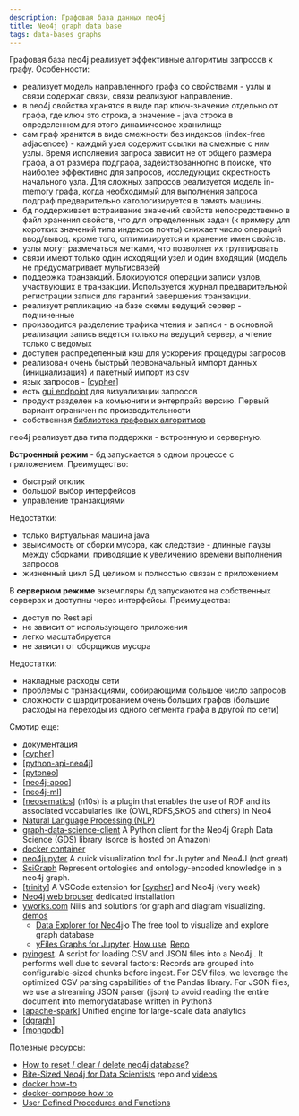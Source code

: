 ```yaml
---
description: Графовая база данных neo4j
title: Neo4j graph data base
tags: data-bases graphs
---
```

Графовая база neo4j реализует эффективные алгоритмы запросов к графу. Особенности:

- реализует модель направленного графа со свойствами - узлы и связи содержат связи, связи реализуют направление.
- в neo4j свойства хранятся в виде пар ключ-значение отдельно от графа, где ключ это строка, а значение - java строка в определенном для этого динамическое хранилище
- сам граф хранится в виде смежности без индексов (index-free adjacencee) - каждый узел содержит ссылки на смежные с ним узлы. Время исполнения запроса зависит не от общего размера графа, а от размера подграфа, задействованногно в поиске, что наиболее эффективно для запросов, исследующих окрестность начального узла. Для сложных запросов реализуется модель in-memory графа, когда необходимый для выполнения запроса подграф предварительно катологизируется в память машины.
- бд поддерживает встраивание значений свойств непосредственно в файл хранения свойств, что для определенных задач (к примеру для коротких значений типа индексов почты) снижает число операций ввод/вывод. кроме того, оптимизируется и хранение имен свойств.
- узлы могут размечаться метками, что позволяет их группировать
- связи имеют только один исходящий узел и один входящий (модель не предусматривает мультисвязей)
- поддержка транзакций. Блокируются операции записи узлов, участвующих в транзакции. Используется журнал предварительной регистрации записи для гарантий завершения транзакции.
- реализует репликацию на базе схемы ведущий сервер - подчиненные
- производится разделение трафика чтения и записи - в основной реализации запись ведется только на ведущий сервер, а чтение только с ведомых
- доступен распределенный кэш для ускорения процедуры запросов
- реализован очень быстрый первоначальный импорт данных (инициализация) и пакетный импорт из csv
- язык запросов - [[cypher]]
- есть [gui endpoint](https://neo4j.com/developer/neo4j-browser/) для визуализации запросов
- продукт разделен на комьюнити и энтерпрайз версию. Первый вариант ограничен по производительности
- собственная [библиотека графовых алгоритмов](https://neo4j.com/developer/graph-data-science/graph-algorithms/)

neo4j реализует два типа поддержки - встроенную и серверную.

**Встроенный режим** - бд запускается в одном процессе с приложением. Преимущество:

- быстрый отклик
- большой выбор интерфейсов
- управление транзакциями

Недостатки:

- только виртуальная машина java
- звыисимость от сборки мусора, как следствие - длинные паузы между сборками, приводящие к увеличению времени выполнения запросов
- жизненный цикл БД целиком и полностью связан с приложением

В **серверном режиме** экземпляры бд запускаются на собственных серверах и доступны через интерфейсы. Преимущества:

- доступ по Rest api
- не зависит от использующего приложения
- легко масштабируется
- не зависит от сборщиков мусора

Недостатки:

- накладные расходы сети
- проблемы с транзакциями, собирающими большое число запросов
- сложности с шардитрованием очень больших графов (большие расходы на переходы из одного сегмента графа в другой по сети)

Смотир еще:

- [документация](https://neo4j.com/developer/graph-platform/)
- [[cypher]]
- [[python-api-neo4j]]
- [[pytoneo]]
- [[neo4j-apoc]]
- [[neo4j-ml]]
- [[neosematics]] (n10s) is a plugin that enables the use of RDF and its associated vocabularies like (OWL,RDFS,SKOS and others) in Neo4
- [Natural Language Processing (NLP)](https://neo4j.com/labs/apoc/4.1/nlp/)
- [graph-data-science-client](https://github.com/neo4j/graph-data-science-client) A Python client for the Neo4j Graph Data Science (GDS) library (sorce is hosted on Amazon)
- [docker container](https://hub.docker.com/_/neo4j/?tab=description)
- [neo4jupyter](https://github.com/merqurio/neo4jupyter) A quick visualization tool for Jupyter and Neo4J (not great)
- [SciGraph](https://github.com/SciGraph/SciGraph) Represent ontologies and ontology-encoded knowledge in a neo4j graph.
- [[trinity]] A VSCode extension for [[cypher]] and Neo4j (very weak)
- [Neo4j web brouser](https://neo4j.com/docs/browser-manual/current/deployment-modes/dedicated-web-server/) dedicated installation
- [yworks.com](https://www.yworks.com/) Niils and solutions for graph and diagram visualizing. [demos](https://live.yworks.com/demos/)
  - [Data Explorer for Neo4j](https://www.yworks.com/products/data-explorer-for-neo4j)ю The free tool to visualize and explore graph database
  - [yFiles Graphs for Jupyter](https://www.yworks.com/products/yfiles-graphs-for-jupyter). [How use](https://youtu.be/M_PbbMVg4ME). [Repo](https://github.com/yWorks/yfiles-jupyter-graphs)
- [pyingest](https://github.com/neo4j-field/pyingest). A script for loading CSV and JSON files into a Neo4j . It performs well due to several factors: Records are grouped into configurable-sized chunks before ingest. For CSV files, we leverage the optimized CSV parsing capabilities of the Pandas library. For JSON files, we use a streaming JSON parser (ijson) to avoid reading the entire document into memorydatabase written in Python3
- [[apache-spark]] Unified engine for large-scale data analytics
- [[dgraph]]
- [[mongodb]]

Полезные ресурсы:

- [How to reset / clear / delete neo4j database?](https://stackoverflow.com/questions/23310114/how-to-reset-clear-delete-neo4j-database)
- [Bite-Sized Neo4j for Data Scientists](https://github.com/cj2001/bite_sized_data_science) repo and [videos](https://neo4j.com/video/bite-sized-neo4j-for-data-scientists/)
- [docker how-to](https://neo4j.com/developer/docker-run-neo4j/)
- [docker-compose how to](https://neo4j.com/labs/kafka/4.0/docker/)
- [User Defined Procedures and Functions](https://neo4j.com/developer/cypher/procedures-functions/)

[//begin]: # "Autogenerated link references for markdown compatibility"
[cypher]: cypher "Cypher query language"
[python-api-neo4j]: python-api-neo4j "Python api for neo4j"
[pytoneo]: pytoneo "pytoneo client library and toolkit for working with neo4j"
[neo4j-apoc]: neo4j-apoc "Neo4j APOC библиотека"
[neo4j-ml]: neo4j-ml "Machine learning in Neo4j"
[neosematics]: neosematics "Neosematics"
[trinity]: trinity "Trinity"
[apache-spark]: apache-spark "Unified engine for large-scale data analytics"
[dgraph]: dgraph "Dgraph"
[mongodb]: mongodb "MongoDB"
[//end]: # "Autogenerated link references"
[//begin]: # "Autogenerated link references for markdown compatibility"
[cypher]: cypher "Cypher query language"
[cypher]: cypher "Cypher query language"
[python-api-neo4j]: python-api-neo4j "Python api for neo4j"
[pytoneo]: pytoneo "pytoneo client library and toolkit for working with neo4j"
[neo4j-apoc]: neo4j-apoc "Neo4j APOC библиотека"
[neo4j-ml]: neo4j-ml "Machine learning in Neo4j"
[neosematics]: neosematics "Neosematics"
[trinity]: trinity "Trinity"
[cypher]: cypher "Cypher query language"
[apache-spark]: apache-spark "Unified engine for large-scale data analytics"
[dgraph]: dgraph "Dgraph"
[mongodb]: mongodb "MongoDB"
[//end]: # "Autogenerated link references"